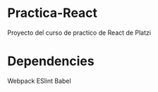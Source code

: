 # Practica-React
Proyecto del curso de practico de React de Platzi

# Dependencies
Webpack
ESlint
Babel
